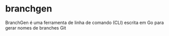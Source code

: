# branchgen
BranchGen é uma ferramenta de linha de comando (CLI) escrita em Go para gerar nomes de branches Git
